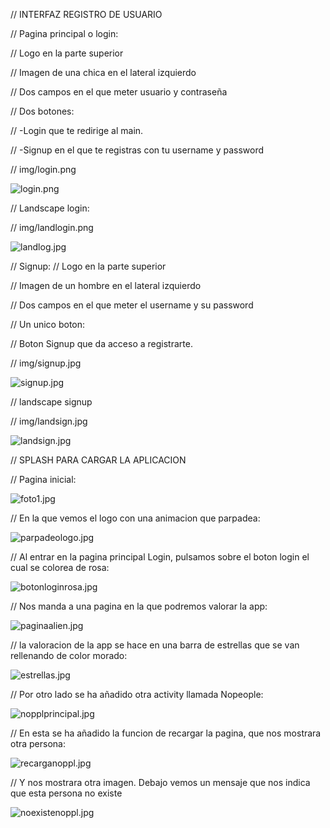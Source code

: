 //    INTERFAZ REGISTRO DE USUARIO


//    Pagina principal o login:

//    Logo en la parte superior

//    Imagen de una chica en el lateral izquierdo

//    Dos campos en el que meter usuario y contraseña

//    Dos botones: 

//        -Login que te redirige al main.

//        -Signup en el que te registras con tu username y password


//  img/login.png

![login.png](img%2Flogin.png)

//  Landscape login:

//  img/landlogin.png

![landlog.jpg](img%2Flandlog.jpg)



//    Signup:
//    Logo en la parte superior

//    Imagen de un hombre en el lateral izquierdo

//    Dos campos en el que meter el username y su password

//    Un unico boton: 

//          Boton Signup que da acceso a registrarte.
 

//  img/signup.jpg

![signup.jpg](img%2Fsignup.jpg)

//  landscape signup

//  img/landsign.jpg

![landsign.jpg](img%2Flandsign.jpg)


//  SPLASH PARA CARGAR LA APLICACION
 
//  Pagina inicial:

![foto1.jpg](img%2Ffoto1.jpg)

//  En la que vemos el logo con una animacion que parpadea:

![parpadeologo.jpg](img%2Fparpadeologo.jpg)

//  Al entrar en la pagina principal Login, pulsamos sobre el boton login el cual se colorea de rosa:

![botonloginrosa.jpg](img%2Fbotonloginrosa.jpg)

//  Nos manda a una pagina en la que podremos valorar la app:

![paginaalien.jpg](img%2Fpaginaalien.jpg)

//  la valoracion de la app se hace en una barra de estrellas que se van rellenando de color morado:

![estrellas.jpg](img%2Festrellas.jpg)

//  Por otro lado se ha añadido otra activity llamada Nopeople:

![nopplprincipal.jpg](img%2Fnopplprincipal.jpg)


//  En esta se ha añadido la funcion de recargar la pagina, que nos mostrara otra persona:

![recarganoppl.jpg](img%2Frecarganoppl.jpg)

//  Y nos mostrara otra imagen. Debajo vemos un mensaje que nos indica que esta persona no existe

![noexistenoppl.jpg](img%2Fnoexistenoppl.jpg)


